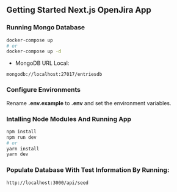 ## Getting Started Next.js OpenJira App

### Running Mongo Database

```bash
docker-compose up
# or
docker-compose up -d
```

* MongoDB URL Local:
```
mongodb://localhost:27017/entriesdb
```

### Configure Environments
Rename __.env.example__ to __.env__ and set the environment variables.

### Intalling Node Modules And Running App
```bash
npm install
npm run dev
# or
yarn install
yarn dev
```

### Populate Database With Test Information By Running:
```
http://localhost:3000/api/seed
```